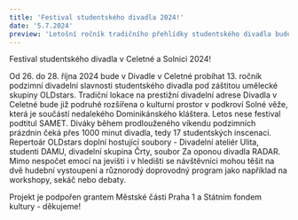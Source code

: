 ```yaml
---
title: 'Festival studentského divadla 2024!'
date: '5.7.2024'
preview: 'Letošní ročník tradičního přehlídky studentského divadla bude probíhat od 26. do 28. října. Divadlo v Celetné rozšíří nedaleká podkrovní Solnice. '
--- 
```


Festival studentského divadla v Celetné a Solnici 2024! 

Od 26. do 28. října 2024 bude v Divadle v Celetné probíhat 13. ročník podzimní divadelní slavnosti studentského divadla pod záštitou umělecké skupiny OLDstars. Tradiční lokace na prestižní divadelní adrese Divadla v Celetné bude již podruhé rozšířena o kulturní prostor v podkroví Solné věže, která je součástí nedalekého Dominikánského kláštera. Letos nese festival podtitul SAMET.
Diváky během prodlouženého víkendu podzimních prázdnin čeká přes 1000 minut divadla, tedy 17 studentských inscenací. Repertoár OLDstars doplní hostující soubory - Divadelní ateliér Ulita, studenti DAMU, divadelní skupina Črty, soubor Za oponou divadla RADAR. Mimo nespočet emocí na jevišti i v hledišti se návštěvníci mohou těšit na dvě hudební vystoupení a různorodý doprovodný program jako například na workshopy, sekáč nebo debaty.


Projekt je podpořen grantem Městské části Praha 1 a Státním fondem kultury - děkujeme!
